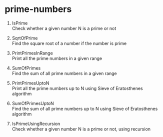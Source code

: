 # prime-numbers

1. IsPrime  
Check whether a given number N is a prime or not

2. SqrtOfPrime  
Find the square root of a number if the number is prime

3. PrintPrimesInRange  
Print all the prime numbers in a given range

4. SumOfPrimes  
Find the sum of all prime numbers in a given range

5. PrintPrimesUptoN  
Print all the prime numbers up to N using Sieve of Eratosthenes algorithm  

6. SumOfPrimesUptoN  
Find the sum of all prime numbers up to N using Sieve of Eratosthenes algorithm  

7. IsPrimeUsingRecursion  
Check whether a given number N is a prime or not, using recursion